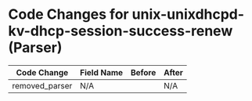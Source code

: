 # Code Changes for unix-unixdhcpd-kv-dhcp-session-success-renew (Parser)

| Code Change | Field Name | Before | After |
|-------------|------------|--------|-------|
| removed_parser | N/A |  | N/A |